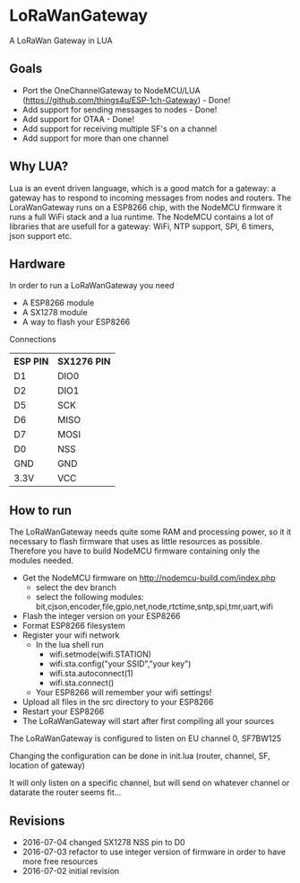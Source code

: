 # LoRaWanGateway
A LoRaWan Gateway in LUA
## Goals
+ Port the OneChannelGateway to NodeMCU/LUA (https://github.com/things4u/ESP-1ch-Gateway) - Done!
+ Add support for sending messages to nodes - Done!
+ Add support for OTAA - Done!
+ Add support for receiving multiple SF's on a channel
+ Add support for more than one channel

## Why LUA?
Lua is an event driven language, which is a good match for a gateway: a gateway has to respond to incoming messages from nodes and routers.
The LoraWanGateway runs on a ESP8266 chip, with the NodeMCU firmware it runs a full WiFi stack and a lua runtime. The NodeMCU contains a 
lot of libraries that are usefull for a gateway: WiFi, NTP support, SPI, 6 timers, json support etc.

## Hardware
In order to run a LoRaWanGateway you need
+ A ESP8266 module
+ A SX1278 module
+ A way to flash your ESP8266

Connections
<table>
<tr><th>ESP PIN</th><th>SX1276 PIN</th></tr>
<tr><td>D1</td><td>DIO0</td></tr>
<tr><td>D2</td><td>DIO1</td></tr>
<tr><td>D5</td><td>SCK</td></tr>
<tr><td>D6</td><td>MISO</td></tr>
<tr><td>D7</td><td>MOSI</td></tr>
<tr><td>D0</td><td>NSS</td></tr>
<tr><td>GND</td><td>GND</td></tr>
<tr><td>3.3V</td><td>VCC</td></tr>
</table>

## How to run

The LoRaWanGateway needs quite some RAM and processing power, so it it necessary to flash firmware that uses as little resources as possible. 
Therefore you have to build NodeMCU firmware containing only the modules needed.

+ Get the NodeMCU firmware on http://nodemcu-build.com/index.php 
	+ select the dev branch
	+ select the following modules: bit,cjson,encoder,file,gpio,net,node,rtctime,sntp,spi,tmr,uart,wifi
+ Flash the integer version on your ESP8266
+ Format ESP8266 filesystem
+ Register your wifi network
	+ In the lua shell run 
		+ wifi.setmode(wifi.STATION)
		+ wifi.sta.config("your SSID","your key")
		+ wifi.sta.autoconnect(1)
		+ wifi.sta.connect()
	+ Your ESP8266 will remember your wifi settings!
+ Upload all files in the src directory to your ESP8266
+ Restart your ESP8266
+ The LoRaWanGateway will start after first compiling all your sources


The LoRaWanGateway is configured to listen on EU channel 0, SF7BW125

Changing the configuration can be done in init.lua (router, channel, SF, location of gateway)

It will only listen on a specific channel, but will send on whatever channel or datarate the router seems fit...

## Revisions

+ 2016-07-04 changed SX1278 NSS pin to D0
+ 2016-07-03 refactor to use integer version of firmware in order to have more free resources
+ 2016-07-02 initial revision


 



